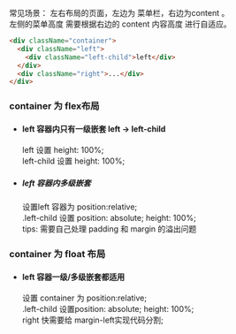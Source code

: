 常见场景： 
   左右布局的页面，左边为 菜单栏，右边为content 。  
   左侧的菜单高度 需要根据右边的 content 内容高度 进行自适应。
```html 
<div className="container">
  <div className="left">
    <div className="left-child">left</div>
  </div>
  <div className="right">...</div>
</div>
```
### container 为 flex布局 
- #### left 容器内只有一级嵌套 left -> left-child
  left 设置 height: 100%;   
  left-child 设置 height: 100%;
- ##### left 容器内多级嵌套
  设置left 容器为 position:relative;  
  .left-child 设置 position: absolute; height: 100%;    
  tips: 需要自己处理 padding 和 margin 的溢出问题   

### container 为 float 布局
- #### left 容器一级/多级嵌套都适用
  设置 container 为 position:relative;    
  .left-child 设置position: absolute; height: 100%;  
  right 快需要给 margin-left实现代码分割;
  